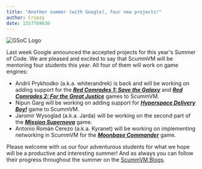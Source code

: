 ```yaml
---
title: "Another summer (with Google), four new projects!"
author: Criezy
date: 1557789836
---
```


![GSoC Logo](/data/news/GSoC2017Logo.png)

Last week Google announced the accepted projects for this year's Summer of Code. We are pleased and excited to say that ScummVM will be mentoring four students this year. All four of them will work on game engines:

*   Andrii Prykhodko (a.k.a. whiterandrek) is back and will be working on adding support for the ***[Red Comrades 1: Save the Galaxy](https://www.mobygames.com/game/red-comrades-save-the-galaxy-reloaded)*** and ***[Red Comrades 2: For the Great Justice](https://www.mobygames.com/game/red-comrades-2)*** games to ScummVM.
*   Nipun Garg will be working on adding support for ***[Hyperspace Delivery Boy!](https://www.mobygames.com/game/hyperspace-delivery-boy)*** game to ScummVM.
*   Jaromír Wysoglad (a.k.a. Jarda) will be working on the second part of the ***[Mission Supernova](http://www.mobygames.com/game/dos/mission-supernova/)*** game.
*   Antonio Román Cerezo (a.k.a. Kyranet) will be working on implementing networking in ScummVM for the ***[Moonbase Commander](http://www.mobygames.com/game/moonbase-commander)*** game.

Please welcome with us our four adventurous students for what we hope will be a productive and interesting summer! And as always you can follow their progress throughout the summer on the [ScummVM Blogs](http://planet.scummvm.org).
